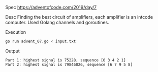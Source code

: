 Spec https://adventofcode.com/2019/day/7

Desc Finding the best circuit of amplifiers, each amplifier is an intcode computer. Used Golang channels and goroutines.

Execution

```bash
go run advent_07.go < input.txt
```

Output

```
Part 1: highest signal is 75228, sequence [0 3 4 2 1]
Part 2: highest signal is 79846026, sequence [6 7 9 5 8]
```

